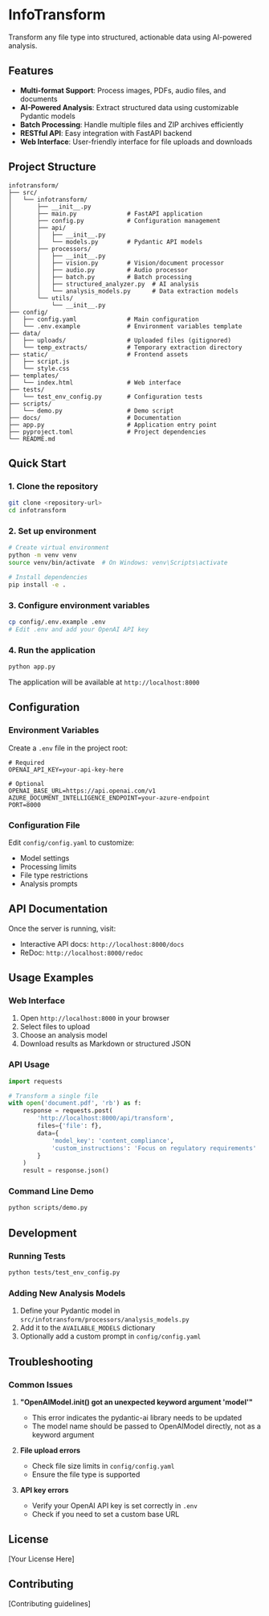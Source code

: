 # InfoTransform

Transform any file type into structured, actionable data using AI-powered analysis.

## Features

- **Multi-format Support**: Process images, PDFs, audio files, and documents
- **AI-Powered Analysis**: Extract structured data using customizable Pydantic models
- **Batch Processing**: Handle multiple files and ZIP archives efficiently
- **RESTful API**: Easy integration with FastAPI backend
- **Web Interface**: User-friendly interface for file uploads and downloads

## Project Structure

```
infotransform/
├── src/
│   └── infotransform/
│       ├── __init__.py
│       ├── main.py              # FastAPI application
│       ├── config.py            # Configuration management
│       ├── api/
│       │   ├── __init__.py
│       │   └── models.py        # Pydantic API models
│       ├── processors/
│       │   ├── __init__.py
│       │   ├── vision.py        # Vision/document processor
│       │   ├── audio.py         # Audio processor
│       │   ├── batch.py         # Batch processing
│       │   ├── structured_analyzer.py  # AI analysis
│       │   └── analysis_models.py      # Data extraction models
│       └── utils/
│           └── __init__.py
├── config/
│   ├── config.yaml              # Main configuration
│   └── .env.example             # Environment variables template
├── data/
│   ├── uploads/                 # Uploaded files (gitignored)
│   └── temp_extracts/           # Temporary extraction directory
├── static/                      # Frontend assets
│   ├── script.js
│   └── style.css
├── templates/
│   └── index.html               # Web interface
├── tests/
│   └── test_env_config.py       # Configuration tests
├── scripts/
│   └── demo.py                  # Demo script
├── docs/                        # Documentation
├── app.py                       # Application entry point
├── pyproject.toml               # Project dependencies
└── README.md
```

## Quick Start

### 1. Clone the repository

```bash
git clone <repository-url>
cd infotransform
```

### 2. Set up environment

```bash
# Create virtual environment
python -m venv venv
source venv/bin/activate  # On Windows: venv\Scripts\activate

# Install dependencies
pip install -e .
```

### 3. Configure environment variables

```bash
cp config/.env.example .env
# Edit .env and add your OpenAI API key
```

### 4. Run the application

```bash
python app.py
```

The application will be available at `http://localhost:8000`

## Configuration

### Environment Variables

Create a `.env` file in the project root:

```env
# Required
OPENAI_API_KEY=your-api-key-here

# Optional
OPENAI_BASE_URL=https://api.openai.com/v1
AZURE_DOCUMENT_INTELLIGENCE_ENDPOINT=your-azure-endpoint
PORT=8000
```

### Configuration File

Edit `config/config.yaml` to customize:
- Model settings
- Processing limits
- File type restrictions
- Analysis prompts

## API Documentation

Once the server is running, visit:
- Interactive API docs: `http://localhost:8000/docs`
- ReDoc: `http://localhost:8000/redoc`

## Usage Examples

### Web Interface

1. Open `http://localhost:8000` in your browser
2. Select files to upload
3. Choose an analysis model
4. Download results as Markdown or structured JSON

### API Usage

```python
import requests

# Transform a single file
with open('document.pdf', 'rb') as f:
    response = requests.post(
        'http://localhost:8000/api/transform',
        files={'file': f},
        data={
            'model_key': 'content_compliance',
            'custom_instructions': 'Focus on regulatory requirements'
        }
    )
    result = response.json()
```

### Command Line Demo

```bash
python scripts/demo.py
```

## Development

### Running Tests

```bash
python tests/test_env_config.py
```

### Adding New Analysis Models

1. Define your Pydantic model in `src/infotransform/processors/analysis_models.py`
2. Add it to the `AVAILABLE_MODELS` dictionary
3. Optionally add a custom prompt in `config/config.yaml`

## Troubleshooting

### Common Issues

1. **"OpenAIModel.__init__() got an unexpected keyword argument 'model'"**
   - This error indicates the pydantic-ai library needs to be updated
   - The model name should be passed to OpenAIModel directly, not as a keyword argument

2. **File upload errors**
   - Check file size limits in `config/config.yaml`
   - Ensure the file type is supported

3. **API key errors**
   - Verify your OpenAI API key is set correctly in `.env`
   - Check if you need to set a custom base URL

## License

[Your License Here]

## Contributing

[Contributing guidelines]
